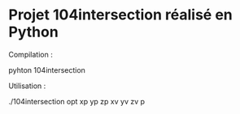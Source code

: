 # Projet 104intersection réalisé en Python

Compilation :

pyhton 104intersection

Utilisation :

./104intersection opt xp yp zp xv yv zv p
